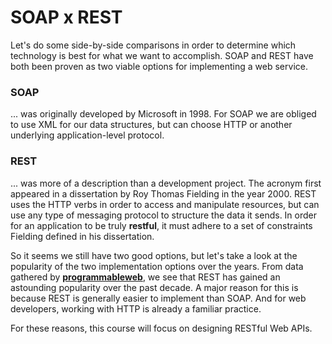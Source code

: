 # SOAP x REST

Let's do some side-by-side comparisons in order to determine which technology is best for what we want to accomplish. SOAP and REST have both been proven as two viable options for implementing a web service.

### SOAP
... was originally developed by Microsoft in 1998. For SOAP we are obliged to use XML for our data structures, but can choose HTTP or another underlying application-level protocol.

### REST
... was more of a description than a development project. The acronym first appeared in a dissertation by Roy Thomas Fielding in the year 2000. REST uses the HTTP verbs in order to access and manipulate resources, but can use any type of messaging protocol to structure the data it sends. In order for an application to be truly **restful**, it must adhere to a set of constraints Fielding defined in his dissertation.

So it seems we still have two good options, but let's take a look at the popularity of the two implementation options over the years. From data gathered by **[programmableweb](https://programmableweb.com)**, we see that REST has gained an astounding popularity over the past decade. A major reason for this is because REST is generally easier to implement than SOAP. And for web developers, working with HTTP is already a familiar practice.

For these reasons, this course will focus on designing RESTful Web APIs.
